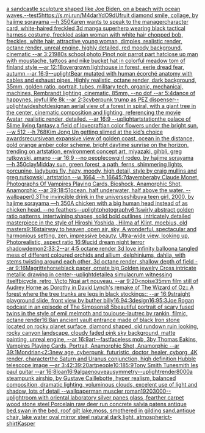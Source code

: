 [a sandcastle sculpture shaped like Joe Biden, on a beach with ocean waves,](https://www.ebank.nz/aiartgenerator?category=a%20sandcastle%20sculpture%20shaped%20like%20Joe%20Biden%2C%20on%20a%20beach%20with%20ocean%20waves%2C)[--test](https://www.ebank.nz/aiartgenerator?category=--test)[5](https://www.ebank.nz/aiartgenerator?category=5)[<https://s.mj.run/M4darYdO9dU>](https://www.ebank.nz/aiartgenerator?category=%3Chttps%3A//s.mj.run/M4darYdO9dU%3E)[fruit diamond smile, collage, by hajime sorayama —h 350](https://www.ebank.nz/aiartgenerator?category=fruit%20diamond%20smile%2C%20collage%2C%20by%20hajime%20sorayama%20%E2%80%94h%20350)[Karen wants to speak to the manager](https://www.ebank.nz/aiartgenerator?category=Karen%20wants%20to%20speak%20to%20the%20manager)[character card, white-haired freckled 3d manga superhero wearing black tactical harness costume, freckled asian woman with white hair chopped bob, freckles, white hair, attractive young woman, dimples, realistic render, octane render, unreal engine, highly detailed, red moody background, cinematic --ar 3:2](https://www.ebank.nz/aiartgenerator?category=character%20card%2C%20white-haired%20freckled%203d%20manga%20superhero%20wearing%20black%20tactical%20harness%20costume%2C%20freckled%20asian%20woman%20with%20white%20hair%20chopped%20bob%2C%20freckles%2C%20white%20hair%2C%20attractive%20young%20woman%2C%20dimples%2C%20realistic%20render%2C%20octane%20render%2C%20unreal%20engine%2C%20highly%20detailed%2C%20red%20moody%20background%2C%20cinematic%20--ar%203%3A2)[1980s school photo Pinot noir parrot part hat](https://www.ebank.nz/aiartgenerator?category=1980s%20school%20photo%20Pinot%20noir%20parrot%20part%20hat)[close up man with moustache, tattoos and nike bucket hat in colorful meadow tom of finland style —ar 12:18](https://www.ebank.nz/aiartgenerator?category=close%20up%20man%20with%20moustache%2C%20tattoos%20and%20nike%20bucket%20hat%20in%20colorful%20meadow%20tom%20of%20finland%20style%20%E2%80%94ar%2012%3A18)[overgrown lighthouse in forest, eerie dread fear, autumn --ar 16:9](https://www.ebank.nz/aiartgenerator?category=overgrown%20lighthouse%20in%20forest%2C%20eerie%20dread%20fear%2C%20autumn%20--ar%2016%3A9)[--uplight](https://www.ebank.nz/aiartgenerator?category=--uplight)[Bear mutated with human écorché anatomy with cables and exhaust pipes. Highly realistic, octane render, dark background, 35mm, golden ratio, portrait, tubes, military tech, organic, mechanical, machines, Rembrandt lighting, cinematic, 85mm, --no dof --ar 5:4](https://www.ebank.nz/aiartgenerator?category=Bear%20mutated%20with%20human%20%C3%A9corch%C3%A9%20anatomy%20with%20cables%20and%20exhaust%20pipes.%20Highly%20realistic%2C%20octane%20render%2C%20dark%20background%2C%2035mm%2C%20golden%20ratio%2C%20portrait%2C%20tubes%2C%20military%20tech%2C%20organic%2C%20mechanical%2C%20machines%2C%20Rembrandt%20lighting%2C%20cinematic%2C%2085mm%2C%20--no%20dof%20--ar%205%3A4)[dance of happynes, joyful life 8k --ar 2:3](https://www.ebank.nz/aiartgenerator?category=dance%20of%20happynes%2C%20joyful%20life%208k%20--ar%202%3A3)[cyberpunk trump as PEZ dispenser](https://www.ebank.nz/aiartgenerator?category=cyberpunk%20trump%20as%20PEZ%20dispenser)[--uplight](https://www.ebank.nz/aiartgenerator?category=--uplight)[wideshot](https://www.ebank.nz/aiartgenerator?category=wideshot)[design](https://www.ebank.nz/aiartgenerator?category=design)[an aerial view of a forest in spiral, with a giant tree in the center, cinematic composition and lighting, referencing the movie Avatar, realistic render, detailed. --ar 16:9 --uplight](https://www.ebank.nz/aiartgenerator?category=an%20aerial%20view%20of%20a%20forest%20in%20spiral%2C%20with%20a%20giant%20tree%20in%20the%20center%2C%20cinematic%20composition%20and%20lighting%2C%20referencing%20the%20movie%20Avatar%2C%20realistic%20render%2C%20detailed.%20--ar%2016%3A9%20--uplight)[artstation](https://www.ebank.nz/aiartgenerator?category=artstation)[the palace of Slime living,fantasy,a field of lovecraftian color flowers under the bright sun. --w 512 --h 768](https://www.ebank.nz/aiartgenerator?category=the%20palace%20of%20Slime%20living%2Cfantasy%2Ca%20field%20of%20lovecraftian%20color%20flowers%20under%20the%20bright%20sun.%20--w%20512%20--h%20768)[Kim Jong Un getting slimed at the kid’s choice awards](https://www.ebank.nz/aiartgenerator?category=Kim%20Jong%20Un%20getting%20slimed%20at%20the%20kid%E2%80%99s%20choice%20awards)[recursive](https://www.ebank.nz/aiartgenerator?category=recursive)[an expansive view of golden coast, ocean in the distance, gold orange amber color scheme, bright daytime sunrise on the horizon, trending on artstation, environment concept art, miyazaki, gihbli, greg rutkowski, amano --ar 16:9 --no people](https://www.ebank.nz/aiartgenerator?category=an%20expansive%20view%20of%20golden%20coast%2C%20ocean%20in%20the%20distance%2C%20gold%20orange%20amber%20color%20scheme%2C%20bright%20daytime%20sunrise%20on%20the%20horizon%2C%20trending%20on%20artstation%2C%20environment%20concept%20art%2C%20miyazaki%2C%20gihbli%2C%20greg%20rutkowski%2C%20amano%20--ar%2016%3A9%20--no%20people)[cowgirl rodeo, by hajime sorayama —h 350](https://www.ebank.nz/aiartgenerator?category=cowgirl%20rodeo%2C%20by%20hajime%20sorayama%20%E2%80%94h%20350)[clay](https://www.ebank.nz/aiartgenerator?category=clay)[Midday sun, green forest, a path, ferns, shimmering lights, porcupine, ladybugs fly, hazy, moody, high detail, style by craig mullins and greg rutkowski, artstation --w 1664 --h 1664](https://www.ebank.nz/aiartgenerator?category=Midday%20sun%2C%20green%20forest%2C%20a%20path%2C%20ferns%2C%20shimmering%20lights%2C%20porcupine%2C%20ladybugs%20fly%2C%20hazy%2C%20moody%2C%20high%20detail%2C%20style%20by%20craig%20mullins%20and%20greg%20rutkowski%2C%20artstation%20--w%201664%20--h%201664)[5:7](https://www.ebank.nz/aiartgenerator?category=5%3A7)[day](https://www.ebank.nz/aiartgenerator?category=day)[embera](https://www.ebank.nz/aiartgenerator?category=embera)[by Claude Monet, Photographs Of Vampires Playing Cards, Bioshock, Anamorphic Shot, Anamorphic --ar 39:1](https://www.ebank.nz/aiartgenerator?category=by%20Claude%20Monet%2C%20Photographs%20Of%20Vampires%20Playing%20Cards%2C%20Bioshock%2C%20Anamorphic%20Shot%2C%20Anamorphic%20--ar%2039%3A1)[8:5](https://www.ebank.nz/aiartgenerator?category=8%3A5)[1](https://www.ebank.nz/aiartgenerator?category=1)[ocean. half underwater, half above the water. --wallpaper](https://www.ebank.nz/aiartgenerator?category=ocean.%20half%20underwater%2C%20half%20above%20the%20water.%20--wallpaper)[0.3](https://www.ebank.nz/aiartgenerator?category=0.3)[The invincible drink in the universe](https://www.ebank.nz/aiartgenerator?category=The%20invincible%20drink%20in%20the%20universe)[shibuya teen girl, 2000, by hajime sorayama —h 350](https://www.ebank.nz/aiartgenerator?category=shibuya%20teen%20girl%2C%202000%2C%20by%20hajime%20sorayama%20%E2%80%94h%20350)[A chicken with a big human head instead of as chicken head. --no feathers](https://www.ebank.nz/aiartgenerator?category=A%20chicken%20with%20a%20big%20human%20head%20instead%20of%20as%20chicken%20head.%20--no%20feathers)[--uplight](https://www.ebank.nz/aiartgenerator?category=--uplight)[photography](https://www.ebank.nz/aiartgenerator?category=photography)[6:1](https://www.ebank.nz/aiartgenerator?category=6%3A1)[swirly abstract golden ratio patterns, intertwining shapes, solid bold outlines, intricately detailed masterpiece in the style of Hiroshi Yoshida , Hilma af Klint, moebius, old masters](https://www.ebank.nz/aiartgenerator?category=swirly%20abstract%20golden%20ratio%20patterns%2C%20intertwining%20shapes%2C%20solid%20bold%20outlines%2C%20intricately%20detailed%20masterpiece%20in%20the%20style%20of%20Hiroshi%20Yoshida%20%2C%20Hilma%20af%20Klint%2C%20moebius%2C%20old%20masters)[9:16](https://www.ebank.nz/aiartgenerator?category=9%3A16)[stairway to heaven, open air, sky, A wonderful, spectacular and harmonious setting, zen, impressive beauty, Ultra-wide view, looking up, Photorealistic, aspect ratio 16:9](https://www.ebank.nz/aiartgenerator?category=stairway%20to%20heaven%2C%20open%20air%2C%20sky%2C%20A%20wonderful%2C%20spectacular%20and%20harmonious%20setting%2C%20zen%2C%20impressive%20beauty%2C%20Ultra-wide%20view%2C%20looking%20up%2C%20Photorealistic%2C%20aspect%20ratio%2016%3A9)[lucid dream night terror shadow](https://www.ebank.nz/aiartgenerator?category=lucid%20dream%20night%20terror%20shadow)[demon](https://www.ebank.nz/aiartgenerator?category=demon)[2:3](https://www.ebank.nz/aiartgenerator?category=2%3A3)[3:2](https://www.ebank.nz/aiartgenerator?category=3%3A2)[--ar 4:5 octane render 3d love infinity balloon](https://www.ebank.nz/aiartgenerator?category=--ar%204%3A5%20octane%20render%203d%20love%20infinity%20balloon)[a tangled mess of different coloured orchids and allium, delphiniums, dahlia, with stems twisting around each other, 3d octane render, shallow depth of field --ar 9:16](https://www.ebank.nz/aiartgenerator?category=a%20tangled%20mess%20of%20different%20coloured%20orchids%20and%20allium%2C%20delphiniums%2C%20dahlia%2C%20with%20stems%20twisting%20around%20each%20other%2C%203d%20octane%20render%2C%20shallow%20depth%20of%20field%20--ar%209%3A16)[Magritte](https://www.ebank.nz/aiartgenerator?category=Magritte)[horse](https://www.ebank.nz/aiartgenerator?category=horse)[black paper, ornate big Golden jewelry Cross intricate metallic drawing in center](https://www.ebank.nz/aiartgenerator?category=black%20paper%2C%20ornate%20big%20Golden%20jewelry%20Cross%20intricate%20metallic%20drawing%20in%20center)[--uplight](https://www.ebank.nz/aiartgenerator?category=--uplight)[detaile](https://www.ebank.nz/aiartgenerator?category=detaile)[a simulacrum witnessing itself](https://www.ebank.nz/aiartgenerator?category=a%20simulacrum%20witnessing%20itself)[bicycle, retro, Victo Ngai art nouveau, --ar 9:20](https://www.ebank.nz/aiartgenerator?category=bicycle%2C%20retro%2C%20Victo%20Ngai%20art%20nouveau%2C%20--ar%209%3A20)[<noise](https://www.ebank.nz/aiartgenerator?category=%3Cnoise)[35mm film still of Audrey Horne as Dorothy in David Lynch's remake of The Wizard of Oz:: A forest where the tree trunks are legs in black stockings:: --ar 16:9](https://www.ebank.nz/aiartgenerator?category=35mm%20film%20still%20of%20Audrey%20Horne%20as%20Dorothy%20in%20David%20Lynch%27s%20remake%20of%20The%20Wizard%20of%20Oz%3A%3A%20A%20forest%20where%20the%20tree%20trunks%20are%20legs%20in%20black%20stockings%3A%3A%20--ar%2016%3A9)[straight playground slide, front view by buther billy](https://www.ebank.nz/aiartgenerator?category=straight%20playground%20slide%2C%20front%20view%20by%20buther%20billy)[16:9](https://www.ebank.nz/aiartgenerator?category=16%3A9)[4:3](https://www.ebank.nz/aiartgenerator?category=4%3A3)[design](https://www.ebank.nz/aiartgenerator?category=design)[16:9](https://www.ebank.nz/aiartgenerator?category=16%3A9)[5:3](https://www.ebank.nz/aiartgenerator?category=5%3A3)[Joe Rogan podcast in an episode of The Simpsons](https://www.ebank.nz/aiartgenerator?category=Joe%20Rogan%20podcast%20in%20an%20episode%20of%20The%20Simpsons)[8:5](https://www.ebank.nz/aiartgenerator?category=8%3A5)[beautiful portrait of scary fused twins in the style of emil melmoth and toulouse-lautrec by rankin, filmic, octane render](https://www.ebank.nz/aiartgenerator?category=beautiful%20portrait%20of%20scary%20fused%20twins%20in%20the%20style%20of%20emil%20melmoth%20and%20toulouse-lautrec%20by%20rankin%2C%20filmic%2C%20octane%20render)[16:8](https://www.ebank.nz/aiartgenerator?category=16%3A8)[an ancient vault entrance made of black Iron stone located on rocky planet surface, diamond shaped, old rundown ruin looking, rocky canyon landscape, cloudy faded pink sky background, matte painting, unreal engine, --ar 16:9](https://www.ebank.nz/aiartgenerator?category=an%20ancient%20vault%20entrance%20made%20of%20black%20Iron%20stone%20located%20on%20rocky%20planet%20surface%2C%20diamond%20shaped%2C%20old%20rundown%20ruin%20looking%2C%20rocky%20canyon%20landscape%2C%20cloudy%20faded%20pink%20sky%20background%2C%20matte%20painting%2C%20unreal%20engine%2C%20--ar%2016%3A9)[art](https://www.ebank.nz/aiartgenerator?category=art)[--fast](https://www.ebank.nz/aiartgenerator?category=--fast)[faceless mob, 3](https://www.ebank.nz/aiartgenerator?category=faceless%20mob%2C%203)[by Thomas Eakins, Vampires Playing Cards, Portrait, Anamorphic Shot, Anamorphic --ar 39:1](https://www.ebank.nz/aiartgenerator?category=by%20Thomas%20Eakins%2C%20Vampires%20Playing%20Cards%2C%20Portrait%2C%20Anamorphic%20Shot%2C%20Anamorphic%20--ar%2039%3A1)[Mondrian](https://www.ebank.nz/aiartgenerator?category=Mondrian)[<2:3](https://www.ebank.nz/aiartgenerator?category=%3C2%3A3)[new age, cyberpunk, futuristic, doctor, healer, cyborg, 4K render, character](https://www.ebank.nz/aiartgenerator?category=new%20age%2C%20cyberpunk%2C%20futuristic%2C%20doctor%2C%20healer%2C%20cyborg%2C%204K%20render%2C%20character)[the Saturn and Uranus conjunction, high definition Hubble telescope image —ar 3:4](https://www.ebank.nz/aiartgenerator?category=the%20Saturn%20and%20Uranus%20conjunction%2C%20high%20definition%20Hubble%20telescope%20image%20%E2%80%94ar%203%3A4)[2:3](https://www.ebank.nz/aiartgenerator?category=2%3A3)[9:20](https://www.ebank.nz/aiartgenerator?category=9%3A20)[art](https://www.ebank.nz/aiartgenerator?category=art)[people](https://www.ebank.nz/aiartgenerator?category=people)[10:18](https://www.ebank.nz/aiartgenerator?category=10%3A18)[5:9](https://www.ebank.nz/aiartgenerator?category=5%3A9)[Tony Smith Tunesmith les paul guitar --ar 16:8](https://www.ebank.nz/aiartgenerator?category=Tony%20Smith%20Tunesmith%20les%20paul%20guitar%20--ar%2016%3A8)[loan](https://www.ebank.nz/aiartgenerator?category=loan)[16:9](https://www.ebank.nz/aiartgenerator?category=16%3A9)[algae](https://www.ebank.nz/aiartgenerator?category=algae)[nouveau](https://www.ebank.nz/aiartgenerator?category=nouveau)[symmetry](https://www.ebank.nz/aiartgenerator?category=symmetry)[--uplight](https://www.ebank.nz/aiartgenerator?category=--uplight)[render](https://www.ebank.nz/aiartgenerator?category=render)[8000](https://www.ebank.nz/aiartgenerator?category=8000)[a steampunk airship, by Gustave Caillebotte, hyper realism, balanced composition, dramatic lighting, voluminous clouds, excelent use of light and shadow, lots of detail --wallpaper](https://www.ebank.nz/aiartgenerator?category=a%20steampunk%20airship%2C%20by%20Gustave%20Caillebotte%2C%20hyper%20realism%2C%20balanced%20composition%2C%20dramatic%20lighting%2C%20voluminous%20clouds%2C%20excelent%20use%20of%20light%20and%20shadow%2C%20lots%20of%20detail%20--wallpaper)[man muscler roman](https://www.ebank.nz/aiartgenerator?category=man%20muscler%20roman)[1920](https://www.ebank.nz/aiartgenerator?category=1920)[3000](https://www.ebank.nz/aiartgenerator?category=3000)[--uplight](https://www.ebank.nz/aiartgenerator?category=--uplight)[room with oriental laboratory silver panes glass ,fearther carpet wood stone steel Porcelain raw deer run concrete salvia patens antique bed,swan in the bed, roof gilt lake,moss, smothered in gilding sand,antique chair, lake water oval mirror steel natural dark light, atmospheric](https://www.ebank.nz/aiartgenerator?category=room%20with%20oriental%20laboratory%20silver%20panes%20glass%20%2Cfearther%20carpet%20wood%20stone%20steel%20Porcelain%20raw%20deer%20run%20concrete%20salvia%20patens%20antique%20bed%2Cswan%20in%20the%20bed%2C%20roof%20gilt%20lake%2Cmoss%2C%20smothered%20in%20gilding%20sand%2Cantique%20chair%2C%20lake%20water%20oval%20mirror%20steel%20natural%20dark%20light%2C%20atmospheric)[t-shirt](https://www.ebank.nz/aiartgenerator?category=t-shirt)[Kasper](https://www.ebank.nz/aiartgenerator?category=Kasper)